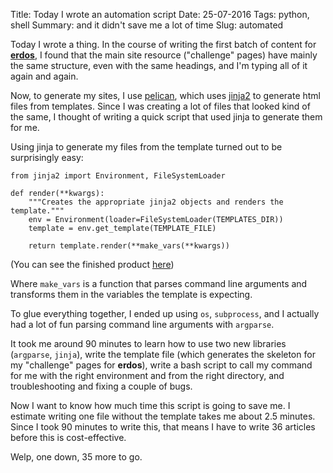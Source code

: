 Title: Today I wrote an automation script
Date: 25-07-2016
Tags: python, shell
Summary: and it didn't save me a lot of time
Slug: automated

Today I wrote a thing. In the course of writing the first batch of content
for [**erdos**](http://erdosnet.work), I found that the main site resource
("challenge" pages) have mainly the same structure, even with the same
headings, and I'm typing all of it again and again.

Now, to generate my sites, I use [pelican](http://blog.getpelican.com/),
which uses [jinja2](http://jinja.pocoo.org/) to generate html files from
templates. Since I was creating a lot of files that looked kind of the
same, I thought of writing a quick script that used jinja to generate them
for me.

Using jinja to generate my files from the template turned out to be
surprisingly easy:

```
from jinja2 import Environment, FileSystemLoader

def render(**kwargs):
    """Creates the appropriate jinja2 objects and renders the template."""
    env = Environment(loader=FileSystemLoader(TEMPLATES_DIR))
    template = env.get_template(TEMPLATE_FILE)

    return template.render(**make_vars(**kwargs))

```

(You can see the finished product [here](https://github.com/leotorr/erdos/blob/master/scripts/templates/genarticle.py))

Where `make_vars` is a function that parses command line arguments and
transforms them in the variables the template is expecting.

To glue everything together, I ended up using `os`, `subprocess`, and I
actually had a lot of fun parsing command line arguments with `argparse`.

It took me around 90 minutes to learn how to use two new libraries
(`argparse`, `jinja`), write the template file (which generates the skeleton
for my "challenge" pages for **erdos**), write a bash script to call my
command for me with the right environment and from the right directory, and
troubleshooting and fixing a couple of bugs.

Now I want to know how much time this script is going to save me. I
estimate writing one file without the template takes me about 2.5
minutes. Since I took 90 minutes to write this, that means I have to write
36 articles before this is cost-effective.

Welp, one down, 35 more to go.
